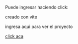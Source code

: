 Puede ingresar haciendo click:

creado con vite

ingresa aqui para ver el proyecto

<a href="https://roaring-conkies-e11554.netlify.app">click aca</a>



